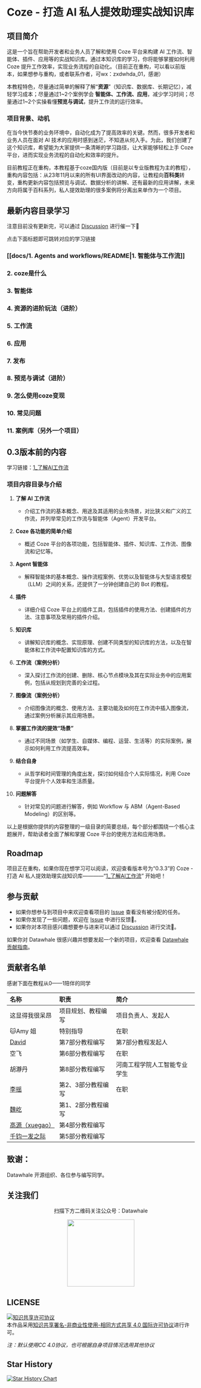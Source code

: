 # Coze - 打造 AI 私人提效助理实战知识库

## 项目简介

这是一个旨在帮助开发者和业务人员了解和使用 Coze 平台来构建 AI 工作流、智能体、插件、应用等的实战知识库。通过本知识库的学习，你将能够掌握如何利用 Coze 提升工作效率，实现业务流程的自动化。（目前正在重构，可以看以前版本，如果想参与重构，或者联系作者，可wx：zxdwhda_01，感谢）

本教程特色，尽量通过简单的解释了解“**资源**”（知识库、数据库、长期记忆），减轻学习成本；尽量通过1~2个案例学会 **智能体、工作流、应用**，减少学习时间；尽量通过1~2个实操看懂**预览与调试**，提升工作流的运行效率。


### 项目背景、动机

在当今快节奏的业务环境中，自动化成为了提高效率的关键。然而，很多开发者和业务人员在面对 AI 技术的应用时感到迷茫，不知道从何入手。为此，我们创建了这个知识库，希望能为大家提供一条清晰的学习路径，让大家能够轻松上手 Coze 平台，进而实现业务流程的自动化和效率的提升。

目前教程正在重构，本教程基于coze国内版（目前是以专业版教程为主的教程），重构内容包括：从23年11月以来的所有UI界面改动的内容，让教程向**百科类**转变，重构更新内容包括预览与调试、数据分析的讲解、还有最新的应用讲解，未来方向将属于百科系列，私人提效助理的很多案例将分离出来单作为一个项目。

## 最新内容目录学习
注意目前没有更新完，可以通过 [Discussion](/discussions) 进行催一下💬

点击下面标题即可跳转对应的学习链接

### [[docs/1. Agents and workflows/README|1. 智能体与工作流]]


### 2. coze是什么


### 3. 智能体


### 4. 资源的进阶玩法（进阶）


### 5. 工作流


### 6. 应用

### 7. 发布



### 8. 预览与调试（进阶）


### 9. 怎么使用coze变现


### 10. 常见问题



### 11. 案例库（另外一个项目）



## 0.3版本前的内容
学习链接：[1_了解AI工作流](/历史版本/项目版本0.3.3/docs/1_了解%20AI%20工作流.md)

### 项目内容目录与介绍

1. **了解 AI 工作流**
   - 介绍工作流的基本概念、用途及其适用的业务场景，对比狭义和广义的工作流，并列举常见的工作流与智能体（Agent）开发平台。

2. **Coze 各功能的简单介绍**
   - 概述 Coze 平台的各项功能，包括智能体、插件、知识库、工作流、图像流和记忆等。

3. **Agent 智能体**
   - 解释智能体的基本概念、操作流程案例、优势以及智能体与大型语言模型（LLM）之间的关系，还提供了一分钟创建自己的 Bot 的教程。

4. **插件**
   - 详细介绍 Coze 平台上的插件工具，包括插件的使用方法、创建插件的方法、注意事项及常用的插件介绍。

5. **知识库**
   - 讲解知识库的概念、实现原理、创建不同类型的知识库的方法，以及在智能体和工作流中配置知识库的方式。

6. **工作流（案例分析）**
   - 深入探讨工作流的创建、删除、核心节点模块及其在实际业务中的应用案例，包括从规划到完善的全过程。

7. **图像流（案例分析）**
   - 介绍图像流的概念、使用方法、主要功能及如何在工作流中插入图像流，通过案例分析展示其应用场景。

8. **掌握工作流的提效“场景”**
   - 通过不同场景（如学生、自媒体、编程、运营、生活等）的实际案例，展示如何利用工作流提高效率。

9. **结合自身**
   - 从哲学和时间管理的角度出发，探讨如何结合个人实际情况，利用 Coze 平台提升个人效率和生活质量。

10. **问题解答**
    - 针对常见的问题进行解答，例如 Workflow 与 ABM（Agent-Based Modeling）的区别等。

以上是根据你提供的内容整理的一级目录的简要总结，每个部分都围绕一个核心主题展开，帮助读者全面了解和掌握 Coze 平台的使用方法和应用场景。

## Roadmap

项目正在重构，如果你现在想学习可以阅读，欢迎查看版本号为“0.3.3”的 Coze - 打造 AI 私人提效助理实战知识库————“[1_了解AI工作流](/历史版本/项目版本0.3.3/docs/1_了解%20AI%20工作流.md)” 开始吧！

## 参与贡献

- 如果你想参与到项目中来欢迎查看项目的 [Issue](/issues) 查看没有被分配的任务。
- 如果你发现了一些问题，欢迎在 [Issue](/issues) 中进行反馈🐛。
- 如果你对本项目感兴趣想要参与进来可以通过 [Discussion](/discussions) 进行交流💬。

如果你对 Datawhale 很感兴趣并想要发起一个新的项目，欢迎查看 [Datawhale 贡献指南](https://github.com/datawhalechina/DOPMC#%E4%B8%BA-datawhale-%E5%81%9A%E5%87%BA%E8%B4%A1%E7%8C%AE)。

## 贡献者名单
感谢下面在教程从0——1陪伴的同学

| 名称                                         | 职责         | 简介             |
| :----------------------------------------- | :--------- | :------------- |
| 这显得我很呆昂                                    | 项目规划、教程编写  | 项目负责人、发起人      |
| 🐱Amy 姐                                    | 特别指导       | 在职             |
| [David](https://github.com/David-88)       | 第7部分教程编写   | 第7部分教程发起人      |
| 空飞                                         | 第6部分教程编写   | 在职             |
| 胡瀞丹                                        | 第8部分教程编写   | 河南工程学院人工智能专业学生 |
| [李摇](https://github.com/Yuki1996-ly)       | 第2、3部分教程编写 | 在职             |
| [魏屹](https://github.com/groyota13)         | 第1、2部分教程编写 |                |
| [高源（xuegao）](https://github.com/yaom2018)  | 第4部分教程编写   |                |
| [千钧一发之际](https://github.com/Foreverwonder) | 第5部分教程编写   |                |


## 致谢：
 Datawhale 开源组织、各位参与编写同学。


## 关注我们

<div align=center>
<p>扫描下方二维码关注公众号：Datawhale</p>
<img src="https://raw.githubusercontent.com/datawhalechina/pumpkin-book/master/res/qrcode.jpeg" width = "180" height = "180">
</div>

## LICENSE

<a rel="license" href="http://creativecommons.org/licenses/by-nc-sa/4.0/"><img alt="知识共享许可协议" style="border-width:0" src="https://img.shields.io/badge/license-CC%20BY--NC--SA%204.0-lightgrey" /></a><br />本作品采用<a rel="license" href="http://creativecommons.org/licenses/by-nc-sa/4.0/">知识共享署名-非商业性使用-相同方式共享 4.0 国际许可协议</a>进行许可。

*注：默认使用CC 4.0协议，也可根据自身项目情况选用其他协议*


## Star History

[![Star History Chart](https://api.star-history.com/svg?repos=datawhalechina/coze-ai-assistant&type=Date)](https://star-history.com/#datawhalechina/coze-ai-assistant&Date)